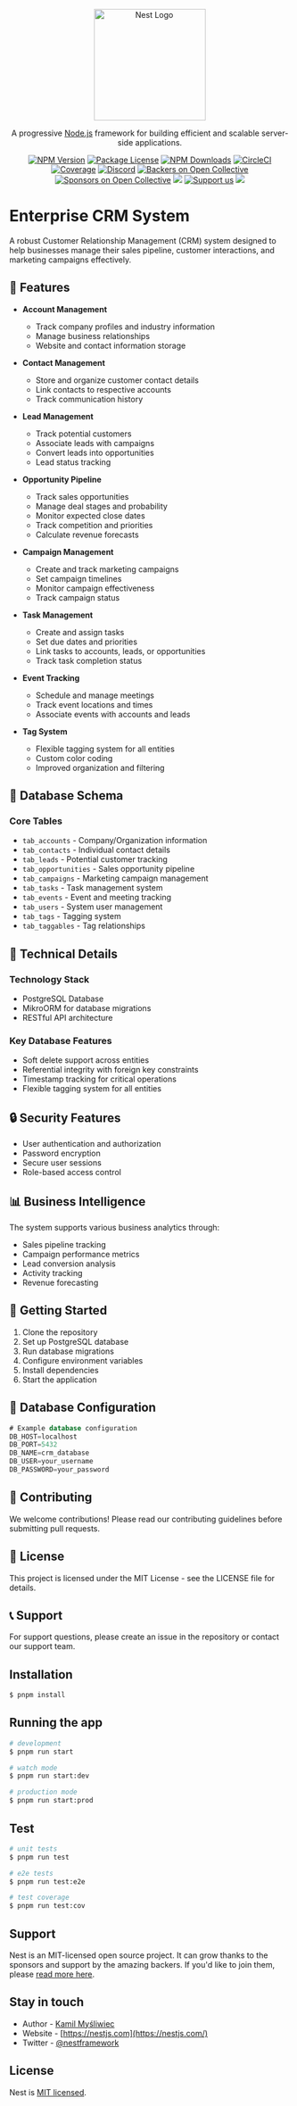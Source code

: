 <p align="center">
  <a href="http://nestjs.com/" target="blank"><img src="https://nestjs.com/img/logo-small.svg" width="200" alt="Nest Logo" /></a>
</p>

[circleci-image]: https://img.shields.io/circleci/build/github/nestjs/nest/master?token=abc123def456
[circleci-url]: https://circleci.com/gh/nestjs/nest

  <p align="center">A progressive <a href="http://nodejs.org" target="_blank">Node.js</a> framework for building efficient and scalable server-side applications.</p>
    <p align="center">
<a href="https://www.npmjs.com/~nestjscore" target="_blank"><img src="https://img.shields.io/npm/v/@nestjs/core.svg" alt="NPM Version" /></a>
<a href="https://www.npmjs.com/~nestjscore" target="_blank"><img src="https://img.shields.io/npm/l/@nestjs/core.svg" alt="Package License" /></a>
<a href="https://www.npmjs.com/~nestjscore" target="_blank"><img src="https://img.shields.io/npm/dm/@nestjs/common.svg" alt="NPM Downloads" /></a>
<a href="https://circleci.com/gh/nestjs/nest" target="_blank"><img src="https://img.shields.io/circleci/build/github/nestjs/nest/master" alt="CircleCI" /></a>
<a href="https://coveralls.io/github/nestjs/nest?branch=master" target="_blank"><img src="https://coveralls.io/repos/github/nestjs/nest/badge.svg?branch=master#9" alt="Coverage" /></a>
<a href="https://discord.gg/G7Qnnhy" target="_blank"><img src="https://img.shields.io/badge/discord-online-brightgreen.svg" alt="Discord"/></a>
<a href="https://opencollective.com/nest#backer" target="_blank"><img src="https://opencollective.com/nest/backers/badge.svg" alt="Backers on Open Collective" /></a>
<a href="https://opencollective.com/nest#sponsor" target="_blank"><img src="https://opencollective.com/nest/sponsors/badge.svg" alt="Sponsors on Open Collective" /></a>
  <a href="https://paypal.me/kamilmysliwiec" target="_blank"><img src="https://img.shields.io/badge/Donate-PayPal-ff3f59.svg"/></a>
    <a href="https://opencollective.com/nest#sponsor"  target="_blank"><img src="https://img.shields.io/badge/Support%20us-Open%20Collective-41B883.svg" alt="Support us"></a>
  <a href="https://twitter.com/nestframework" target="_blank"><img src="https://img.shields.io/twitter/follow/nestframework.svg?style=social&label=Follow"></a>
</p>
  <!--[![Backers on Open Collective](https://opencollective.com/nest/backers/badge.svg)](https://opencollective.com/nest#backer)
  [![Sponsors on Open Collective](https://opencollective.com/nest/sponsors/badge.svg)](https://opencollective.com/nest#sponsor)-->

# Enterprise CRM System

A robust Customer Relationship Management (CRM) system designed to help businesses manage their sales pipeline, customer interactions, and marketing campaigns effectively.

## 🌟 Features

- **Account Management**
  - Track company profiles and industry information
  - Manage business relationships
  - Website and contact information storage

- **Contact Management**
  - Store and organize customer contact details
  - Link contacts to respective accounts
  - Track communication history

- **Lead Management**
  - Track potential customers
  - Associate leads with campaigns
  - Convert leads into opportunities
  - Lead status tracking

- **Opportunity Pipeline**
  - Track sales opportunities
  - Manage deal stages and probability
  - Monitor expected close dates
  - Track competition and priorities
  - Calculate revenue forecasts

- **Campaign Management**
  - Create and track marketing campaigns
  - Set campaign timelines
  - Monitor campaign effectiveness
  - Track campaign status

- **Task Management**
  - Create and assign tasks
  - Set due dates and priorities
  - Link tasks to accounts, leads, or opportunities
  - Track task completion status

- **Event Tracking**
  - Schedule and manage meetings
  - Track event locations and times
  - Associate events with accounts and leads

- **Tag System**
  - Flexible tagging system for all entities
  - Custom color coding
  - Improved organization and filtering

## 💾 Database Schema

### Core Tables

- `tab_accounts` - Company/Organization information
- `tab_contacts` - Individual contact details
- `tab_leads` - Potential customer tracking
- `tab_opportunities` - Sales opportunity pipeline
- `tab_campaigns` - Marketing campaign management
- `tab_tasks` - Task management system
- `tab_events` - Event and meeting tracking
- `tab_users` - System user management
- `tab_tags` - Tagging system
- `tab_taggables` - Tag relationships

## 🔧 Technical Details

### Technology Stack

- PostgreSQL Database
- MikroORM for database migrations
- RESTful API architecture

### Key Database Features

- Soft delete support across entities
- Referential integrity with foreign key constraints
- Timestamp tracking for critical operations
- Flexible tagging system for all entities

## 🔒 Security Features

- User authentication and authorization
- Password encryption
- Secure user sessions
- Role-based access control

## 📊 Business Intelligence

The system supports various business analytics through:
- Sales pipeline tracking
- Campaign performance metrics
- Lead conversion analysis
- Activity tracking
- Revenue forecasting

## 🚀 Getting Started

1. Clone the repository
2. Set up PostgreSQL database
3. Run database migrations
4. Configure environment variables
5. Install dependencies
6. Start the application

## 📝 Database Configuration

```sql
# Example database configuration
DB_HOST=localhost
DB_PORT=5432
DB_NAME=crm_database
DB_USER=your_username
DB_PASSWORD=your_password
```

## 🤝 Contributing

We welcome contributions! Please read our contributing guidelines before submitting pull requests.

## 📄 License

This project is licensed under the MIT License - see the LICENSE file for details.

## 📞 Support

For support questions, please create an issue in the repository or contact our support team.

## Installation

```bash
$ pnpm install
```

## Running the app

```bash
# development
$ pnpm run start

# watch mode
$ pnpm run start:dev

# production mode
$ pnpm run start:prod
```

## Test

```bash
# unit tests
$ pnpm run test

# e2e tests
$ pnpm run test:e2e

# test coverage
$ pnpm run test:cov
```

## Support

Nest is an MIT-licensed open source project. It can grow thanks to the sponsors and support by the amazing backers. If you'd like to join them, please [read more here](https://docs.nestjs.com/support).

## Stay in touch

- Author - [Kamil Myśliwiec](https://kamilmysliwiec.com)
- Website - [https://nestjs.com](https://nestjs.com/)
- Twitter - [@nestframework](https://twitter.com/nestframework)

## License

Nest is [MIT licensed](LICENSE).
